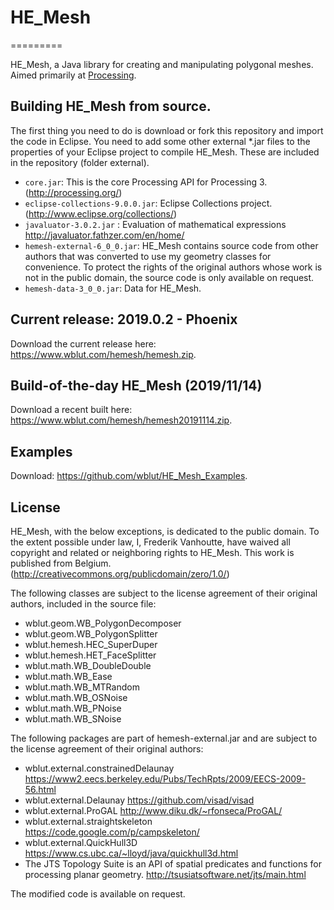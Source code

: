# HE_Mesh
=========

HE_Mesh, a Java library for creating and manipulating polygonal meshes. Aimed primarily at [Processing](http://processing.org/).

## Building HE_Mesh from source.

The first thing you need to do is download or fork this repository and import the code in Eclipse.
You need to add some other external *.jar files to the properties of your Eclipse project to compile HE_Mesh. These are included in the repository (folder external).

* `core.jar`: This is the core Processing API for Processing 3. (http://processing.org/)
* `eclipse-collections-9.0.0.jar`: Eclipse Collections project.(http://www.eclipse.org/collections/)
* `javaluator-3.0.2.jar` : Evaluation of mathematical expressions http://javaluator.fathzer.com/en/home/
* `hemesh-external-6_0_0.jar`: HE_Mesh contains source code from other authors that was converted to use my geometry classes for convenience. To protect the rights of the original authors whose work is not in the public domain, the source code is only available on request.
* `hemesh-data-3_0_0.jar`: Data for HE_Mesh.


## Current release: 2019.0.2 - Phoenix

Download the current release here: https://www.wblut.com/hemesh/hemesh.zip.


## Build-of-the-day HE_Mesh (2019/11/14)

Download a recent built here: https://www.wblut.com/hemesh/hemesh20191114.zip.

## Examples

Download: https://github.com/wblut/HE_Mesh_Examples.


## License

HE_Mesh, with the below exceptions, is dedicated to the public domain. 
To the extent possible under law, I, Frederik Vanhoutte, have waived all copyright and related or neighboring rights to HE_Mesh. This work is published from Belgium.
(http://creativecommons.org/publicdomain/zero/1.0/)

The following classes are subject to the license agreement of their original authors, included in the source file:

* wblut.geom.WB_PolygonDecomposer
* wblut.geom.WB_PolygonSplitter
* wblut.hemesh.HEC_SuperDuper
* wblut.hemesh.HET_FaceSplitter
* wblut.math.WB_DoubleDouble
* wblut.math.WB_Ease
* wblut.math.WB_MTRandom
* wblut.math.WB_OSNoise
* wblut.math.WB_PNoise
* wblut.math.WB_SNoise

The following packages are part of hemesh-external.jar and are subject to the license agreement of their original authors:

* wblut.external.constrainedDelaunay https://www2.eecs.berkeley.edu/Pubs/TechRpts/2009/EECS-2009-56.html
* wblut.external.Delaunay https://github.com/visad/visad 
* wblut.external.ProGAL http://www.diku.dk/~rfonseca/ProGAL/
* wblut.external.straightskeleton https://code.google.com/p/campskeleton/
* wblut.external.QuickHull3D https://www.cs.ubc.ca/~lloyd/java/quickhull3d.html
* The JTS Topology Suite is an API of spatial predicates and functions for processing planar geometry. http://tsusiatsoftware.net/jts/main.html

The modified code is available on request.
